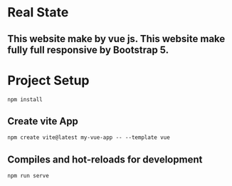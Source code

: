 # Real State
## This website make by vue js. This website make fully full responsive by Bootstrap 5. 


# Project Setup
```
npm install
```
## Create vite App
```
npm create vite@latest my-vue-app -- --template vue
``` 
##  Compiles and hot-reloads for development
```
npm run serve
```
